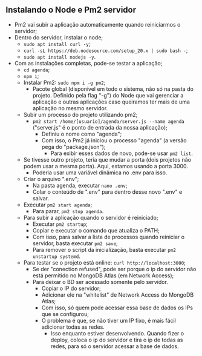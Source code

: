 ## Instalando o Node e Pm2 servidor

- Pm2 vai subir a aplicação automaticamente quando reiniciarmos o servidor;
- Dentro do servidor, instalar o node;
    - `sudo apt install curl -y`;
    - `curl -sL https://deb.nodesource.com/setup_20.x | sudo bash -`;
    - `sudo apt install nodejs -y`.
- Com as instalações completas, pode-se testar a aplicação;
    - `cd agenda`;
    - `npm i`;
    - Instalar Pm2: `sudo npm i -g pm2`;
        - Pacote global (disponível em todo o sistema, não só na pasta do projeto. Definido pela flag "-g") do Node que vai gerenciar a aplicação e outras aplicações caso queiramos ter mais de uma aplicação no mesmo servidor.
    - Subir um processo do projeto utilizando pm2;
        - `pm2 start /home/[usuario]/agenda/server.js --name agenda` ("server.js" é o ponto de entrada da nossa aplicação);
            - Definiu o nome como "agenda";
            - Com isso, o Pm2 já iniciou o processo "agenda" (a versão pega do "package.json");
                - Para exibir esses dados de novo, pode-se usar `pm2 list`.
    - Se tivesse outro projeto, teria que mudar a porta (dois projetos não podem usar a mesma porta). Aqui, estamos usando a porta 3000.
        - Poderia usar uma variável dinâmica no .env para isso.
    - Criar o arquivo ".env";
        - Na pasta agenda, executar `nano .env`;
        - Colar o conteúdo de ".env" para dentro desse novo ".env" e salvar.
    - Executar `pm2 start agenda`;
        - Para parar, `pm2 stop agenda`.
    - Para subir a aplicação quando o servidor é reiniciado;
        - Executar `pm2 startup`;
        - Copiar e executar o comando que atualiza o PATH;
        - Com isso, para salvar a lista de processos quando reiniciar o servidor, basta executar `pm2 save`;
        - Para remover o script da inicialização, basta executar `pm2 unstartup systemd`.
    - Para testar se o projeto está online: `curl http://localhost:3000`;
        - Se der "conection refused", pode ser porque o ip do servidor não está permitido no MongoDB Atlas (em Network Access);
        - Para deixar o BD ser acessado somente pelo servidor.
            - Copiar o IP do servidor;
            - Adicionar ele na "whitelist" de Network Access do MongoDB Atlas;
            - Com isso, só quem pode acessar essa base de dados os IPs que se configurou;
            - O problema é que, se não tiver um IP fixo, é mais fácil adicionar todas as redes.
                - Isso enquanto estiver desenvolvendo. Quando fizer o deploy, coloca o ip do servidor e tira o ip de todas as redes, para só o servidor acessar a base de dados.
        